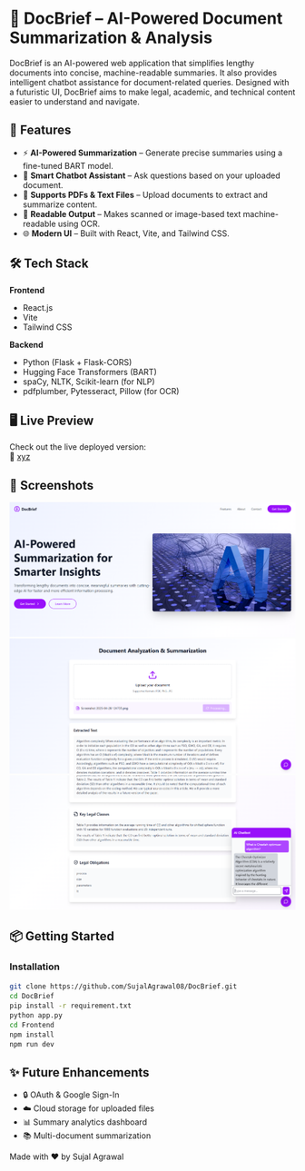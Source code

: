 # 🧠 DocBrief – AI-Powered Document Summarization & Analysis

DocBrief is an AI-powered web application that simplifies lengthy documents into concise, machine-readable summaries. It also provides intelligent chatbot assistance for document-related queries. Designed with a futuristic UI, DocBrief aims to make legal, academic, and technical content easier to understand and navigate.


## 🚀 Features

- ⚡ **AI-Powered Summarization** – Generate precise summaries using a fine-tuned BART model.
- 💬 **Smart Chatbot Assistant** – Ask questions based on your uploaded document.
- 📄 **Supports PDFs & Text Files** – Upload documents to extract and summarize content.
- 🔎 **Readable Output** – Makes scanned or image-based text machine-readable using OCR.
- 🌐 **Modern UI** – Built with React, Vite, and Tailwind CSS.


## 🛠️ Tech Stack

**Frontend**  
- React.js  
- Vite  
- Tailwind CSS  

**Backend**  
- Python (Flask + Flask-CORS)  
- Hugging Face Transformers (BART)  
- spaCy, NLTK, Scikit-learn (for NLP)  
- pdfplumber, Pytesseract, Pillow (for OCR)

## 🖥️ Live Preview

Check out the live deployed version:  
🔗 [xyz](xyz)

## 📸 Screenshots

![Dashboard Preview](./assets/HomePage.png)
![Project Preview](./assets/Work1.png)
![Project Preview](./assets/Work2.png)

## 📦 Getting Started

### Installation
```bash
git clone https://github.com/SujalAgrawal08/DocBrief.git
cd DocBrief
pip install -r requirement.txt
python app.py
cd Frontend
npm install
npm run dev
```

## ✨ Future Enhancements
- 🔒 OAuth & Google Sign-In
- ☁️ Cloud storage for uploaded files
- 📊 Summary analytics dashboard
- 📚 Multi-document summarization

Made with ❤️ by Sujal Agrawal
